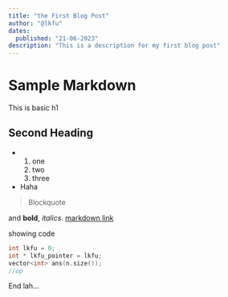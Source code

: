 ```yaml
---
title: "the First Blog Post"
author: "@lkfu"
dates:
  published: "21-06-2023"
description: "This is a description for my first blog post"
---
```


# Sample Markdown

This is basic h1

## Second Heading

- 1. one
  2. two
  3. three
- Haha

> Blockquote

and **bold**, _italics_.
[markdown link](https://markdowntohtml.com)

showing code

```cpp
int lkfu = 0;
int * lkfu_pointer = lkfu;
vector<int> ans(n.size());
//op
```

End lah...
